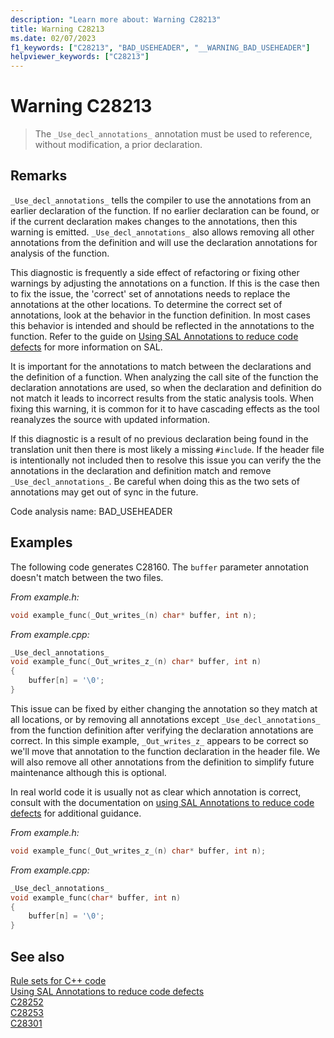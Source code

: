 ```yaml
---
description: "Learn more about: Warning C28213"
title: Warning C28213
ms.date: 02/07/2023
f1_keywords: ["C28213", "BAD_USEHEADER", "__WARNING_BAD_USEHEADER"]
helpviewer_keywords: ["C28213"]
---
```

# Warning C28213

> The `_Use_decl_annotations_` annotation must be used to reference, without modification, a prior declaration.

## Remarks

`_Use_decl_annotations_` tells the compiler to use the annotations from an earlier declaration of the function. If no earlier declaration can be found, or if the current declaration makes changes to the annotations, then this warning is emitted. `_Use_decl_annotations_` also allows removing all other annotations from the definition and will use the declaration annotations for analysis of the function.

This diagnostic is frequently a side effect of refactoring or fixing other warnings by adjusting the annotations on a function. If this is the case then to fix the issue, the 'correct' set of annotations needs to replace the annotations at the other locations. To determine the correct set of annotations, look at the behavior in the function definition. In most cases this behavior is intended and should be reflected in the annotations to the function. Refer to the guide on [Using SAL Annotations to reduce code defects](using-sal-annotations-to-reduce-c-cpp-code-defects.md) for more information on SAL.

It is important for the annotations to match between the declarations and the definition of a function. When analyzing the call site of the function the declaration annotations are used, so when the declaration and definition do not match it leads to incorrect results from the static analysis tools. When fixing this warning, it is common for it to have cascading effects as the tool reanalyzes the source with updated information.

If this diagnostic is a result of no previous declaration being found in the translation unit then there is most likely a missing `#include`.  If the header file is intentionally not included then to resolve this issue you can verify the the annotations in the declaration and definition match and remove `_Use_decl_annotations_`. Be careful when doing this as the two sets of annotations may get out of sync in the future.

Code analysis name: BAD_USEHEADER

## Examples

The following code generates C28160. The `buffer` parameter annotation doesn't match between the two files.

*From example.h:*

```cpp
void example_func(_Out_writes_(n) char* buffer, int n);
```

*From example.cpp:*

```cpp
_Use_decl_annotations_
void example_func(_Out_writes_z_(n) char* buffer, int n)
{
    buffer[n] = '\0';
}
```

This issue can be fixed by either changing the annotation so they match at all locations, or by removing all annotations except `_Use_decl_annotations_` from the function definition after verifying the declaration annotations are correct. In this simple example, `_Out_writes_z_` appears to be correct so we'll move that annotation to the function declaration in the header file. We will also remove all other annotations from the definition to simplify future maintenance although this is optional.

In real world code it is usually not as clear which annotation is correct, consult with the documentation on [using SAL Annotations to reduce code defects](using-sal-annotations-to-reduce-c-cpp-code-defects.md) for additional guidance.

*From example.h:*

```cpp
void example_func(_Out_writes_z_(n) char* buffer, int n);
```

*From example.cpp:*

```cpp
_Use_decl_annotations_
void example_func(char* buffer, int n)
{
    buffer[n] = '\0';
}
```

## See also

[Rule sets for C++ code](./using-rule-sets-to-specify-the-cpp-rules-to-run.md)\
[Using SAL Annotations to reduce code defects](using-sal-annotations-to-reduce-c-cpp-code-defects.md)\
[C28252](C28252.md)\
[C28253](C28253.md)\
[C28301](C28301.md)
